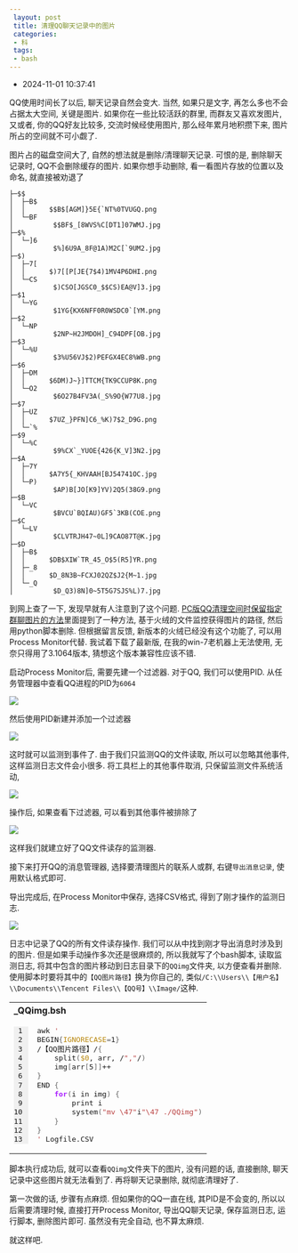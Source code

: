 ```yaml
---
 layout: post
 title: 清理QQ聊天记录中的图片
 categories:
 - 科
 tags:
 - bash
---
```


- 2024-11-01 10:37:41

QQ使用时间长了以后, 聊天记录自然会变大. 当然, 如果只是文字, 再怎么多也不会占据太大空间, 关键是图片. 如果你在一些比较活跃的群里, 而群友又喜欢发图片, 又或者, 你的QQ好友比较多, 交流时候经使用图片, 那么经年累月地积攒下来, 图片所占的空间就不可小觑了.

图片占的磁盘空间大了, 自然的想法就是删除/清理聊天记录. 可恨的是, 删除聊天记录时, QQ不会删除缓存的图片. 如果你想手动删除, 看一看图片存放的位置以及命名, 就直接被劝退了

	├─$$
	│  ├─B$
	│  │      $$B$[AGM]}5E{`NT%0TVUGQ.png
	│  └─BF
	│          $$BF$_[8WVS%C[DT1]07WMJ.jpg
	├─$%
	│  └─]6
	│          $%]6U9A_8F@1A)M2C[`9UM2.jpg
	├─$)
	│  ├─7[
	│  │      $)7[[P[JE{7$4)1MV4P6DHI.png
	│  └─CS
	│          $)CSO[JGSC0_$$CS)EA@V]3.jpg
	├─$1
	│  └─YG
	│          $1YG{KX6NFF0R0WSDC0`[YM.png
	├─$2
	│  └─NP
	│          $2NP~H2JMDOH]_C94DPF[OB.jpg
	├─$3
	│  └─%U
	│          $3%U56VJ$2)PEFGX4EC8%WB.png
	├─$6
	│  ├─DM
	│  │      $6DM)J~}]TTCM{TK9CCUP8K.png
	│  └─O2
	│          $6O27B4FV3A(_S%9O{W77U8.jpg
	├─$7
	│  ├─UZ
	│  │      $7UZ_}PFN]C6_%K)7$2_D9G.png
	│  └─`%
	├─$9
	│  └─%C
	│          $9%CX`_YUOE{426{K_V]3N2.jpg
	├─$A
	│  ├─7Y
	│  │      $A7Y5{_KHVAAH[BJ54741OC.jpg
	│  └─P)
	│          $AP)B[JO[K9]YV)2Q5(38G9.png
	├─$B
	│  └─VC
	│          $BVCU`BQIAU)GF5`3KB(COE.png
	├─$C
	│  └─LV
	│          $CLVTRJH47~0L]9CAO87T@K.jpg
	├─$D
	│  ├─B$
	│  │      $DB$XIW`TR_45_O$5(R5]YR.png
	│  ├─_8
	│  │      $D_8N3B~FCXJ02QZ$J2{M~1.jpg
	│  └─_Q
	│          $D_Q3)8N]0~5T5G7SJS%L)7.jpg

到网上查了一下, 发现早就有人注意到了这个问题. [PC版QQ清理空间时保留指定群聊图片的方法](https://www.bilibili.com/read/cv16888757/)里面提到了一种方法, 基于火绒的文件监控获得图片的路径, 然后用python脚本删除. 但根据留言反馈, 新版本的火绒已经没有这个功能了, 可以用Process Monitor代替. 我试着下载了最新版, 在我的win-7老机器上无法使用, 无奈只得用了3.1064版本, 猜想这个版本兼容性应该不错.

启动Process Monitor后, 需要先建一个过滤器. 对于QQ, 我们可以使用PID. 从任务管理器中查看QQ进程的PID为`6064`

![](https://jerkwin.github.io/pic/QQ-PID.png)

然后使用PID新建并添加一个过滤器

![](https://jerkwin.github.io/pic/QQ-PM1.png)

这时就可以监测到事件了. 由于我们只监测QQ的文件读取, 所以可以忽略其他事件, 这样监测日志文件会小很多. 将工具栏上的其他事件取消, 只保留监测文件系统活动,

![](https://jerkwin.github.io/pic/QQ-PM2.png)

操作后, 如果查看下过滤器, 可以看到其他事件被排除了

![](https://jerkwin.github.io/pic/QQ-PM3.png)

这样我们就建立好了QQ文件读存的监测器.

接下来打开QQ的消息管理器, 选择要清理图片的联系人或群, 右键`导出消息记录`, 使用默认格式即可.

导出完成后, 在Process Monitor中保存, 选择CSV格式, 得到了刚才操作的监测日志.

![](https://jerkwin.github.io/pic/QQ-PM4.png)

日志中记录了QQ的所有文件读存操作. 我们可以从中找到刚才导出消息时涉及到的图片. 但是如果手动操作多次还是很麻烦的, 所以我就写了个bash脚本, 读取监测日志, 将其中包含的图片移动到日志目录下的`QQimg`文件夹, 以方便查看并删除. 使用脚本时要将其中的`【QQ图片路径】`换为你自己的, 类似`/C:\\Users\\【用户名】\\Documents\\Tencent Files\\【QQ号】\\Image/`这种.

<table class="highlighttable"><th colspan="2" style="text-align:left">_QQimg.bsh</th><tr><td><div class="linenodiv" style="background-color: #f0f0f0; padding-right: 10px"><pre style="line-height:125%"> 1
 2
 3
 4
 5
 6
 7
 8
 9
10
11
12
13</pre></div></td><td class="code"><div class="highlight"><pre style="line-height:125%"><span></span>awk <span style="color: #BB4444">&#39;</span>
BEGIN<span style="color: #666666">{</span><span style="color: #B8860B">IGNORECASE</span><span style="color: #666666">=</span>1<span style="color: #666666">}</span>
/【QQ图片路径】/<span style="color: #666666">{</span>
	split<span style="color: #666666">(</span><span style="color: #B8860B">$0</span>, arr, /<span style="color: #BB4444">&quot;,&quot;</span>/<span style="color: #666666">)</span>
	img<span style="color: #666666">[</span>arr<span style="color: #666666">[</span>5<span style="color: #666666">]]</span>++
<span style="color: #666666">}</span>
END <span style="color: #666666">{</span>
	<span style="color: #AA22FF; font-weight: bold">for</span><span style="color: #666666">(</span>i in img<span style="color: #666666">)</span> <span style="color: #666666">{</span>
		print i
		system<span style="color: #666666">(</span><span style="color: #BB4444">&quot;mv \47&quot;</span>i<span style="color: #BB4444">&quot;\47 ./QQimg&quot;</span><span style="color: #666666">)</span>
	<span style="color: #666666">}</span>
<span style="color: #666666">}</span>
<span style="color: #BB4444">&#39;</span> Logfile.CSV</pre></div>
</td></tr></table>

脚本执行成功后, 就可以查看`QQimg`文件夹下的图片, 没有问题的话, 直接删除, 聊天记录中这些图片就无法看到了. 再将聊天记录删除, 就彻底清理好了.

第一次做的话, 步骤有点麻烦. 但如果你的QQ一直在线, 其PID是不会变的, 所以以后需要清理时候, 直接打开Process Monitor, 导出QQ聊天记录, 保存监测日志, 运行脚本, 删除图片即可. 虽然没有完全自动, 也不算太麻烦.

就这样吧.

